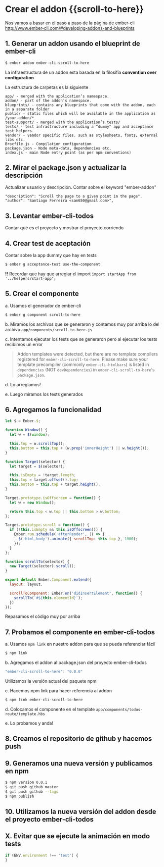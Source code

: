 # Crear el addon {{scroll-to-here}}

Nos vamos a basar en el paso a paso de la página de ember-cli
http://www.ember-cli.com/#developing-addons-and-blueprints

## 1. Generar un addon usando el blueprint de ember-cli

```sh
$ ember addon ember-cli-scroll-to-here
```

La infraestructura de un addon esta basada en la filosifía __convention over configuration__

La estructura de carpetas es la siguiente

```
app/ - merged with the application’s namespace.
addon/ - part of the addon’s namespace.
blueprints/ - contains any blueprints that come with the addon, each in a separate folder
public/ - static files which will be available in the application as /your-addon/*
test-support/ - merged with the application’s tests/
tests/ - test infrastructure including a “dummy” app and acceptance test helpers.
vendor/ - vendor specific files, such as stylesheets, fonts, external libs etc.
Brocfile.js - Compilation configuration
package.json - Node meta-data, dependencies etc.
index.js - main Node entry point (as per npm conventions)
```

## 2. Mirar el package.json y actualizar la descripción

Actualizar usuario y descripción. Contar sobre el keyword "ember-addon"

```
"description": "Scroll the page to a given point in the page",
"author": "Santiago Ferreira <san650@gmail.com>",
```

## 3. Levantar ember-cli-todos

Contar qué es el proyecto y mostrar el proyecto corriendo

## 4. Crear test de aceptación

Contar sobre la app dummy que hay en tests

```sh
$ ember g acceptance-test use-the-component
```

__!!__ Recordar que hay que arreglar el import `import startApp from '../helpers/start-app';`

## 5. Crear el componente

a. Usamos el generador de ember-cli

```sh
$ ember g component scroll-to-here
```

b. Miramos los archivos que se generaron y contamos muy por arriba lo del archivo `app/components/scroll-to-here.js`

c. Intentamos ejecutar los tests que se generaron pero al ejecutar los tests recibimos un error

> Addon templates were detected, but there are no template compilers registered for `ember-cli-scroll-to-here`. Please make sure your template precompiler (commonly `ember-cli-htmlbars`) is listed in `dependencies` (NOT `devDependencies`) in `ember-cli-scroll-to-here`'s `package.json`.

d. Lo arreglamos!

e. Luego miramos los tests generados

## 6. Agregamos la funcionalidad

```js
let $ = Ember.$;

function Window() {
  let w = $(window);

  this.top = w.scrollTop();
  this.bottom = this.top + (w.prop('innerHeight') || w.height());
}

function Target(selector) {
  let target = $(selector);

  this.isEmpty = !target.length;
  this.top = target.offset().top;
  this.bottom = this.top + target.height();
}

Target.prototype.isOffscreen = function() {
  let w = new Window();

  return this.top < w.top || this.bottom > w.bottom;
};

Target.prototype.scroll = function() {
  if (!this.isEmpty && this.isOffscreen()) {
    Ember.run.schedule('afterRender', () => {
      $('html,body').animate({ scrollTop: this.top }, 1000);
    });
  }
};

function scrollTo(selector) {
  new Target(selector).scroll();
}

export default Ember.Component.extend({
  layout: layout,

  scrollToComponent: Ember.on('didInsertElement', function() {
    scrollTo(`#${this.elementId}`);
  })
});
```

Repasamos el código muy por arriba

## 7. Probamos el componente en ember-cli-todos

a. Usamos `npm link` en nuestro addon para que se pueda referenciar fácil

```js
$ npm link
```

b. Agregamos el addon al package.json del proyecto ember-cli-todos

```js
"ember-cli-scroll-to-here": "0.0.0"
```

Utilizamos la versión actual del paquete npm

c. Hacemos npm link para hacer referencia al addon

```sh
$ npm link ember-cli-scroll-to-here
```

d. Colocamos el componente en el template `app/components/todos-route/template.hbs`

e. Lo probamos y anda!

## 8. Creamos el repositorio de github y hacemos push

## 9. Generamos una nueva versión y publicamos en npm

```sh
$ npm version 0.0.1
$ git push github master
$ git push github --tags
$ npm publish
```

## 10. Utilizamos la nueva versión del addon desde el proyecto ember-cli-todos

## X. Evitar que se ejecute la animación en modo tests

```js
if (ENV.environment !== 'test') {
}
```
